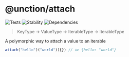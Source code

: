 # @unction/attach


![Tests][BADGE_TRAVIS]
![Stability][BADGE_STABILITY]
![Dependencies][BADGE_DEPENDENCY]

> KeyType -> ValueType -> IterableType -> IterableType

A polymorphic way to attach a value to an iterable

``` javascript
attach("hello")("world")({}) // => {hello: "world"}
```

[BADGE_TRAVIS]: https://img.shields.io/travis/unctionjs/attach.svg?maxAge=2592000&style=flat-square

[BADGE_STABILITY]: https://img.shields.io/badge/stability-strong-green.svg?maxAge=2592000&style=flat-square
[BADGE_DEPENDENCY]: https://img.shields.io/david/unctionjs/attach.svg?maxAge=2592000&style=flat-square
